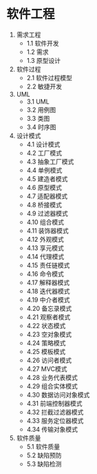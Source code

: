 # 软件工程

1. 需求工程
    - 1.1 软件开发
    - 1.2 需求
    - 1.3 原型设计
2. 软件过程
    - 2.1 软件过程模型
    - 2.2 敏捷开发
3. UML
    - 3.1 UML
    - 3.2 用例图
    - 3.3 类图
    - 3.4 时序图
4. 设计模式
    - 4.1 设计模式
    - 4.2 工厂模式
    - 4.3 抽象工厂模式
    - 4.4 单例模式
    - 4.5 建造者模式
    - 4.6 原型模式
    - 4.7 适配器模式
    - 4.8 桥接模式
    - 4.9 过滤器模式
    - 4.10 组合模式
    - 4.11 装饰器模式
    - 4.12 外观模式
    - 4.13 享元模式
    - 4.14 代理模式
    - 4.15 责任链模式
    - 4.16 命令模式
    - 4.17 解释器模式
    - 4.18 迭代器模式
    - 4.19 中介者模式
    - 4.20 备忘录模式
    - 4.21 观察者模式
    - 4.22 状态模式
    - 4.23 空对象模式
    - 4.24 策略模式
    - 4.25 模板模式
    - 4.26 访问者模式
    - 4.27 MVC模式
    - 4.28 业务代表模式
    - 4.29 组合实体模式
    - 4.30 数据访问对象模式
    - 4.31 前端控制器模式
    - 4.32 拦截过滤器模式
    - 4.33 服务定位器模式
    - 4.34 传输对象模式
5. 软件质量
    - 5.1 软件质量
    - 5.2 缺陷预防
    - 5.3 缺陷检测